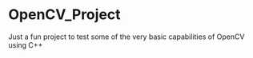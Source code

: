 # OpenCV_Project
Just a fun project to test some of the very basic capabilities of OpenCV using C++
